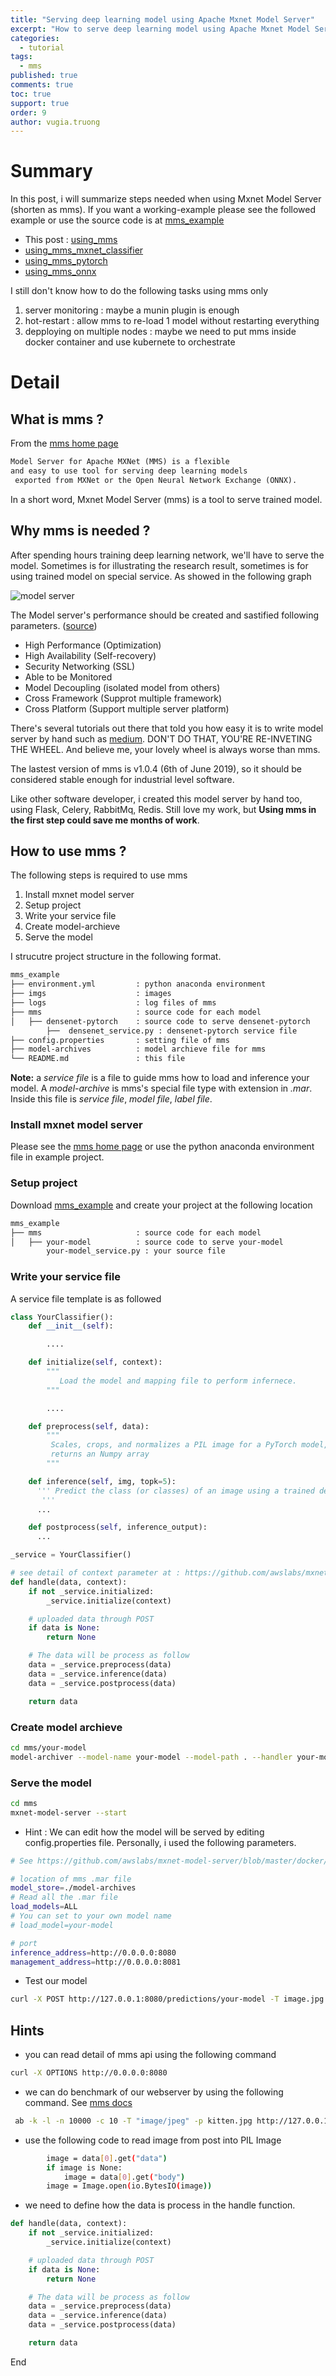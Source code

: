 ```yaml
---
title: "Serving deep learning model using Apache Mxnet Model Server"
excerpt: "How to serve deep learning model using Apache Mxnet Model Server (mms)."
categories:
  - tutorial
tags:
  - mms
published: true
comments: true
toc: true
support: true
order: 9
author: vugia.truong
---
```


# Summary

In this post, i will summarize steps needed when using Mxnet Model Server (shorten as mms). If you want a working-example please see the followed example or use the source code is at [mms_example](https://github.com/gachiemchiep/mms_example)

* This post : [using_mms](/tutorial/using_mms)
* [using_mms_mxnet_classifier](/tutorial/using_mms_mxnet_classifier)
* [using_mms_pytorch](/tutorial/using_mms_pytorch)
* [using_mms_onnx](/tutorial/using_mms_oonx)

I still don't know how to do the following tasks using mms only

1. server monitoring : maybe a munin plugin is enough
2. hot-restart : allow mms to re-load 1 model without restarting everything
3. depploying on multiple nodes : maybe we need to put mms inside docker container and use kubernete to orchestrate

# Detail

## What is mms ?

From the [mms home page](https://github.com/awslabs/mxnet-model-server)

```txt
Model Server for Apache MXNet (MMS) is a flexible 
and easy to use tool for serving deep learning models
 exported from MXNet or the Open Neural Network Exchange (ONNX).
```

In a short word, Mxnet Model Server (mms) is a tool to serve trained model.

## Why mms is needed ?

After spending hours training deep learning network, we'll have to serve the model. 
Sometimes is for illustrating the research result, sometimes is for using trained model on special service. As showed in the following graph

![model server](/assets/images/2019/mms_1.png)

The Model server's performance should be created and sastified following parameters. ([source](https://www.slideshare.net/AmazonWebServices/model-serving-for-deep-learning-with-mxnet-model-server))

* High Performance (Optimization)
* High Availability (Self-recovery)
* Security Networking (SSL)
* Able to be Monitored
* Model Decoupling (isolated model from others)
* Cross Framework (Supprot multiple framework)
* Cross Platform (Support multiple server platform)

There's several tutorials out there that told you how easy it is to write model server by hand such as [medium](https://medium.com/datadriveninvestor/deploy-your-pytorch-model-to-production-f69460192217). DON'T DO THAT, YOU'RE RE-INVETING THE WHEEL. And believe me, your lovely wheel is always worse than mms.

The lastest version of mms is v1.0.4 (6th of June 2019), so it should be considered stable enough for industrial level software.

Like other software developer, i created this model server by hand too, using Flask, Celery, RabbitMq, Redis. Still love my work, but **Using mms in the first step could save me months of work**.

## How to use mms ?

The following steps is required to use mms

1. Install mxnet model server
2. Setup project
3. Write your service file
4. Create model-archieve
5. Serve the model

I strucutre project structure in the following format.

```bash
mms_example
├── environment.yml         : python anaconda environment
├── imgs                    : images
├── logs                    : log files of mms
├── mms                     : source code for each model
│   ├── densenet-pytorch    : source code to serve densenet-pytorch
        ├──  densenet_service.py : densenet-pytorch service file 
├── config.properties       : setting file of mms
├── model-archives          : model archieve file for mms
└── README.md               : this file
```

**Note:** a *service file* is a file to guide mms how to load and inference your model. A *model-archive* is mms's special file type with extension in *.mar*. Inside this file is *service file*, *model file*, *label file*.

### Install mxnet model server

Please see the [mms home page](https://github.com/awslabs/mxnet-model-server) or use the python anaconda environment file in example project.

### Setup project

Download [mms_example](https://github.com/gachiemchiep/mms_example) and create your project at the following location

```bash
mms_example
├── mms                     : source code for each model
│   ├── your-model          : source code to serve your-model
        your-model_service.py : your source file
```

### Write your service file

A service file template is as followed

```python
class YourClassifier():
    def __init__(self):

        ....

    def initialize(self, context):
        """
           Load the model and mapping file to perform infernece.
        """

        ....

    def preprocess(self, data):
        """
         Scales, crops, and normalizes a PIL image for a PyTorch model,
         returns an Numpy array
        """

    def inference(self, img, topk=5):
      ''' Predict the class (or classes) of an image using a trained deep learning model.
       '''
      ...

    def postprocess(self, inference_output):
      ...

_service = YourClassifier()

# see detail of context parameter at : https://github.com/awslabs/mxnet-model-server/blob/2d400f9c83638b794b6fa3de625712a0868baf59/mms/context.py
def handle(data, context):
    if not _service.initialized:
        _service.initialize(context)

    # uploaded data through POST 
    if data is None:
        return None

    # The data will be process as follow
    data = _service.preprocess(data)
    data = _service.inference(data)
    data = _service.postprocess(data)

    return data

```

### Create model archieve

```bash
cd mms/your-model 
model-archiver --model-name your-model --model-path . --handler your-model_service:handle --export-path ../../model-archives
```

### Serve the model

```bash
cd mms
mxnet-model-server --start
```

* Hint : We can edit how the model will be served by editing config.properties file. Personally, i used the following parameters. 

```bash
# See https://github.com/awslabs/mxnet-model-server/blob/master/docker/advanced_settings.md

# location of mms .mar file
model_store=./model-archives
# Read all the .mar file
load_models=ALL
# You can set to your own model name
# load_model=your-model

# port
inference_address=http://0.0.0.0:8080
management_address=http://0.0.0.0:8081
```

* Test our model

```bash
curl -X POST http://127.0.0.1:8080/predictions/your-model -T image.jpg
```

## Hints

* you can read detail of mms api using the following command

```bash
curl -X OPTIONS http://0.0.0.0:8080
```

* we can do benchmark of our webserver by using the following command. See [mms docs](https://github.com/awslabs/mxnet-model-server/blob/master/docs/batch_inference_with_mms.md) 

```bash
 ab -k -l -n 10000 -c 10 -T "image/jpeg" -p kitten.jpg http://127.0.0.1:8080/predictions/mxnet_resnet50 

```

* use the following code to read image from post into PIL Image

```bash
        image = data[0].get("data")
        if image is None:
            image = data[0].get("body")
        image = Image.open(io.BytesIO(image))
```

* we need to define how the data is process in the handle function.  


```python
def handle(data, context):
    if not _service.initialized:
        _service.initialize(context)

    # uploaded data through POST 
    if data is None:
        return None

    # The data will be process as follow
    data = _service.preprocess(data)
    data = _service.inference(data)
    data = _service.postprocess(data)

    return data
```

End
